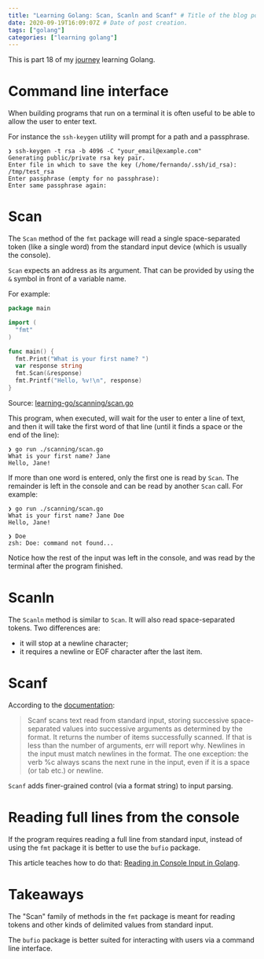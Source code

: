 ```yaml
---
title: "Learning Golang: Scan, Scanln and Scanf" # Title of the blog post.
date: 2020-09-19T16:09:07Z # Date of post creation.
tags: ["golang"]
categories: ["learning golang"]
---
```


This is part 18 of my [journey](/categories/learning-golang/) learning Golang.

# Command line interface

When building programs that run on a terminal it is often useful to be able to allow the user to enter text.

For instance the `ssh-keygen` utility will prompt for a path and a passphrase.

```
❯ ssh-keygen -t rsa -b 4096 -C "your_email@example.com"
Generating public/private rsa key pair.
Enter file in which to save the key (/home/fernando/.ssh/id_rsa): /tmp/test_rsa
Enter passphrase (empty for no passphrase):
Enter same passphrase again:
```

# Scan

The `Scan` method of the `fmt` package will read a single space-separated token (like a single word) from the standard
input device (which is usually the console).

`Scan` expects an address as its argument. That can be provided by using the `&` symbol in front of a variable name.

For example:

```go
package main

import (
  "fmt"
)

func main() {
  fmt.Print("What is your first name? ")
  var response string
  fmt.Scan(&response)
  fmt.Printf("Hello, %v!\n", response)
}
```

Source: [learning-go/scanning/scan.go](https://github.com/fernandoacorreia/learning-go/blob/624ebfb008efbb446abccace077df08f5ffe9c3b/scanning/scan.go)


This program, when executed, will wait for the user to enter a line of text, and then it will take the first word of
that line (until it finds a space or the end of the line):

```
❯ go run ./scanning/scan.go
What is your first name? Jane
Hello, Jane!
```

If more than one word is entered, only the first one is read by `Scan`. The remainder is left in the console and can be
read by another `Scan` call. For example:

```
❯ go run ./scanning/scan.go
What is your first name? Jane Doe
Hello, Jane!

❯ Doe
zsh: Doe: command not found...
```

Notice how the rest of the input was left in the console, and was read by the terminal after the program finished.

# Scanln

The `Scanln` method is similar to `Scan`. It will also read space-separated tokens. Two differences are:

- it will stop at a newline character;
- it requires a newline or EOF character after the last item.

# Scanf

According to the [documentation](https://golang.org/pkg/fmt/#Scanf):

> Scanf scans text read from standard input, storing successive space-separated values into successive arguments as determined by the format. It returns the number of items successfully scanned. If that is less than the number of arguments, err will report why. Newlines in the input must match newlines in the format. The one exception: the verb %c always scans the next rune in the input, even if it is a space (or tab etc.) or newline.

`Scanf` adds finer-grained control (via a format string) to input parsing.

# Reading full lines from the console

If the program requires reading a full line from standard input, instead of using the `fmt` package it is better to use
the `bufio` package.

This article teaches how to do that: [Reading in Console Input in Golang](https://tutorialedge.net/golang/reading-console-input-golang/).

# Takeaways

The "Scan" family of methods in the `fmt` package is meant for reading tokens and other kinds of delimited values from
standard input.

The `bufio` package is better suited for interacting with users via a command line interface.
